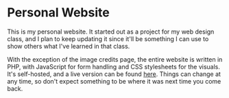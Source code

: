 Personal Website
======
This is my personal website. It started out as a project for my web design class, and I plan to keep updating it since it'll be something I can use to show others what I've learned in that class.

With the exception of the image credits page, the entire website is written in PHP, with JavaScript for form handling and CSS stylesheets for the visuals. It's self-hosted, and a live version can be found [here](http://jcz95.dynu.com/~jim/WmGXQ5YvdzSYCG8l/). Things can change at any time, so don't expect something to be where it was next time you come back.
